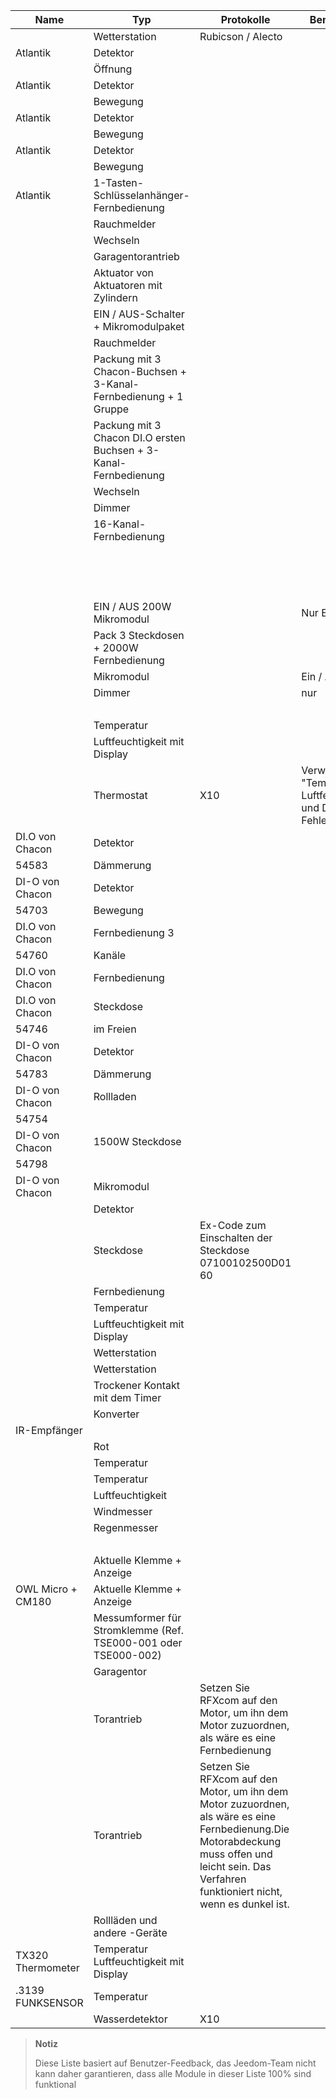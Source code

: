 | Name            | Typ           | Protokolle      | Bemerkung       | Link           |
|----------------|----------------|----------------|----------------|----------------|
|  | Wetterstation  | Rubicson / Alecto              |                |                |
| Atlantik     | Detektor      |       |                |                |
|         | Öffnung    |                |                |                |
| Atlantik     | Detektor   |       |                |                |
|     | Bewegung      |                |                |                |
| Atlantik     | Detektor   |       |                |                |
|     | Bewegung      |                |                |                |
| Atlantik     | Detektor   |       |                |                |
|       | Bewegung      |                |                |                |
| Atlantik     | 1-Tasten-Schlüsselanhänger-Fernbedienung   |       |                |                |
|    | Rauchmelder  |                |                |                |
|    | Wechseln   |                |                |                |
|    | Garagentorantrieb |                |                |                |
|    | Aktuator von Aktuatoren mit Zylindern  |                |                |                |
|    | EIN / AUS-Schalter + Mikromodulpaket         |                |                |                |
|    | Rauchmelder  |              |                |                |
|    | Packung mit 3 Chacon-Buchsen + 3-Kanal-Fernbedienung + 1 Gruppe     |              |                |                |
|    | Packung mit 3 Chacon DI.O ersten Buchsen + 3-Kanal-Fernbedienung      |              |                |                |
|    | Wechseln   |              |                |                |
|    | Dimmer      |              |                |                |
|    | 16-Kanal-Fernbedienung    |              |                |                |
|    |        |              |                | [Kaufen](http://www.domadoo.fr/fr/peripheriques/574-chacon-di-o-carillon-sans-fil-e nfichable.html)              |
|    | EIN / AUS 200W Mikromodul   |              | Nur Ein / Aus        |                |
|    | Pack 3 Steckdosen + 2000W Fernbedienung  |              |                |                |
|    | Mikromodul   |              | Ein / Aus         |                |
|            |  Dimmer |                | nur      |                |
|            |                |              |  | [Kaufen](http://www.domotique-store.fr/36_coco-devient-trust-smart-home)            |
|          | Temperatur    |          |                |                |
|        | Luftfeuchtigkeit mit Display      |                |                |                |
|     | Thermostat     | X10            | Verwenden Sie "Temperatur, Luftfeuchtigkeit und Druck - Fehler""        |                |
| DI.O von Chacon | Detektor      |              |                |                |
| 54583          | Dämmerung  |                |                |                |
| DI-O von Chacon | Detektor   |              |                |                |
| 54703          | Bewegung      |                |                |                |
| DI.O von Chacon | Fernbedienung 3 |              |                |                |
| 54760          | Kanäle         |                |                |                |
| DI.O von Chacon | Fernbedienung   |              |                | [Kaufen](http://www.domadoo.fr/produit,1528,15,CHON-T%E5%B9%A8%E5%B6%B0ommande-16-Kanäle-Blanche-%28gamme-DI-O%29.htm)      |
| DI.O von Chacon | Steckdose          |              |                |                |
| 54746          | im Freien     |                |                |                |
| DI-O von Chacon | Detektor      |              |                |                |
| 54783          | Dämmerung  |                |                |                |
| DI-O von Chacon | Rollladen  |              |                |                |
| 54754          |                |                |                |                |
| DI-O von Chacon | 1500W Steckdose    |              |                |                |
| 54798          |                |                |                |                |
| DI-O von Chacon | Mikromodul   |              |                | [Kaufen](http://www.domadoo.fr/fr/peripheriques/2999-chacon-micromodule-pour-prise-murale-3500w-5411478547907.html) |
|            | Detektor      |                |                | [Kaufen](http://www.planete-domotique.com/ds18-detecteur-de-porte-fenetre-sans-fil.html)          |
|   | Steckdose          | Ex-Code zum Einschalten der Steckdose 07100102500D01 60             |                |                |
|    | Fernbedienung   |                |                |                |
|       | Temperatur    |                |                |                |
|        | Luftfeuchtigkeit mit Display      |                |                |                |
|        | Wetterstation  |        |                |                |
|  | Wetterstation  |    |                |                |
|        | Trockener Kontakt mit dem Timer |                |                |                |
|        | Konverter  |              |                |                |
| IR-Empfänger   |      |                |                |                |
|  | Rot          |                |                |                |
|          | Temperatur    |          |                | [Kaufen](http://my-domotique.com/store/index.php?id_product=48&controller=product&id_lang=2)      |
|          | Temperatur    |          |                |                |
|        | Luftfeuchtigkeit       |                |                |                |
|   | Windmesser     |          |                |                |
|   | Regenmesser    |          |                |                |
|       |        |          |                | [Kaufen](http://www.domadoo.fr/fr/peripheriques/2129-oregon-scientific-sonde-uv-uvn800-pour-station-pro.html)   |
|       | Aktuelle Klemme + Anzeige          |          |                |                |
| OWL Micro + CM180     | Aktuelle Klemme + Anzeige         |          |                |                |
|  | Messumformer für Stromklemme (Ref. TSE000-001 oder TSE000-002)  |          |                |                |
|     | Garagentor         |                |                |                |
|   | Torantrieb   | Setzen Sie RFXcom auf den Motor, um ihn dem Motor zuzuordnen, als wäre es eine Fernbedienung   |                |                |
|  | Torantrieb   | Setzen Sie RFXcom auf den Motor, um ihn dem Motor zuzuordnen, als wäre es eine Fernbedienung.Die Motorabdeckung muss offen und leicht sein. Das Verfahren funktioniert nicht, wenn es dunkel ist.          |                |                |
|       | Rollläden und andere -Geräte      |                |                |                |
| TX320 Thermometer   | Temperatur Luftfeuchtigkeit mit Display      |                |                |                |
| .3139 FUNKSENSOR    | Temperatur    |                |                |                |
|            | Wasserdetektor     | X10            |                |                |

> **Notiz**
>
> Diese Liste basiert auf Benutzer-Feedback, das Jeedom-Team nicht
> kann daher garantieren, dass alle Module in dieser Liste 100% sind
> funktional
